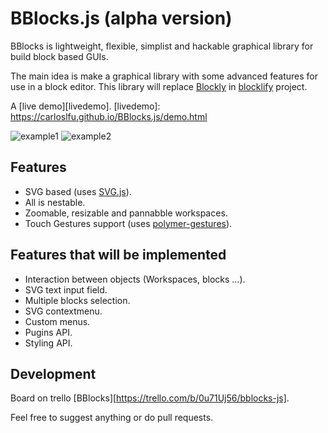 # BBlocks.js (alpha version)

BBlocks is lightweight, flexible, simplist and hackable graphical library for build block based GUIs.

The main idea is make a graphical library with some advanced features for use in a block editor. This library will replace [Blockly][blockly-git] in [blocklify][blocklify-git] project.

A [live demo][livedemo].
[livedemo]: https://carloslfu.github.io/BBlocks.js/demo.html

![example1](https://github.com/carloslfu/BBlocks.js/blob/master/BB.jpg)
![example2](https://github.com/carloslfu/BBlocks.js/blob/master/BB_with_zoom.jpg)

## Features

- SVG based (uses [SVG.js][svgjs-git]).
- All is nestable.
- Zoomable, resizable and pannabble workspaces.
- Touch Gestures support (uses [polymer-gestures][polymer-gestures-git]).

## Features that will be implemented

- Interaction between objects (Workspaces, blocks ...).
- SVG text input field.
- Multiple blocks selection.
- SVG contextmenu.
- Custom menus.
- Pugins API.
- Styling API.

## Development

Board on trello [BBlocks][https://trello.com/b/0u71Uj56/bblocks-js].

Feel free to suggest anything or do pull requests.

[BBlocks-trello]: https://github.com/google/blockly

[blockly-git]: https://github.com/google/blockly
[blocklify-git]: https://github.com/carloslfu/blocklify
[pep-git]: https://github.com/jquery/PEP
[svgjs-git]: https://github.com/wout/svg.js
[polymer-gestures-git]:https://github.com/Polymer/polymer-gestures
